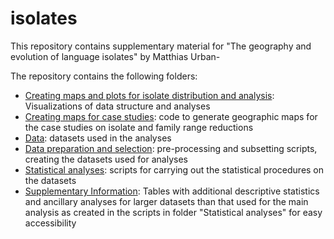 # isolates

This repository contains supplementary material for "The geography and evolution of language isolates" by Matthias Urban-

The repository contains the following folders:

* [Creating maps and plots for isolate distribution and analysis](Creating%20maps%20and%20plots%20for%20isolate%20distribution%20and%20analysis): Visualizations of data structure and analyses
* [Creating maps for case studies](Creating%20maps%20for%20case%20studies): code to generate geographic maps for the case studies on isolate and family range reductions
* [Data](Data): datasets used in the analyses
* [Data preparation and selection](Data%20preparation%20and%20selection): pre-processing and subsetting scripts, creating the datasets used for analyses
* [Statistical analyses](Statistical%20analyses): scripts for carrying out the statistical procedures on the datasets
* [Supplementary Information](Supplementary%20Information): Tables with additional descriptive statistics and ancillary analyses for larger datasets than that used for the main analysis as created in the scripts in folder "Statistical analyses" for easy accessibility
